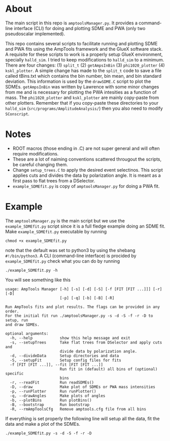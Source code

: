 # About

The main script in this repo is ```amptoolsManager.py```.
It provides a command-line interface (CLI) for doing and plotting SDME and PWA (only two pseudoscalar implemented).

This repo contains several scripts to facilitate running and plotting SDME and PWA fits using the AmpTools framework and the GlueX software stack.
A requisite for these scripts to work is a properly setup GlueX environment, specially ```halld_sim```.
I tried to keep modifications to ```halld_sim``` to a minimum.
There are four changes: (1) ```split_t``` (2) ```getAmpsInBin``` (3) ```phi1020_plotter``` (4) ```kskl_plotter```.
A simple change has made to the ```split_t``` code to save a file called tBins.txt which contains the bin number, bin mean, and bin standard deviation. 
This information is used by the ```drawSDME.C``` script to plot the SDMEs.
```getAmpsInBin``` was written by Lawrence with some minor changes from me and is necessary for plotting the PWA intesities as a function of mass.
The ```phi1020_plotter``` and ```kskl_plotter``` are mainly copy-paste from other plotters.
Remember that if you copy-paste these directories to your ```halld_sim``` (```src/programs/AmplitudeAnalysis/```) then you also need to modify ```SConscript```.

# Notes
* ROOT macros (those ending in .C) are not super general and will often require modifications.
* These are a lot of naiming conventions scattered througout the scripts, be careful changing them.
* Change ```setup_trees.C``` to apply the desired event selectinos. This script applies cuts and divides the data by polarization angle. It is meant as a first pass to flat trees from a DSelector.
* ```example_SDMEfit.py``` is copy of ```amptoolsManager.py``` for doing a PWA fit.

# Example
The ```amptoolsManager.py``` is the main script but we use the ```example_SDMEfit.py``` script since it is a full fledge example doing an SDME fit.
Make ```example_SDMEfit.py``` executable by running
```
chmod +x example_SDMEfit.py
```
note that the default was set to  python3 by using the shebang ```#!/bin/python3```.
A CLI (command-line interface) is procided by ```example_SDMEfit.py``` check what you can do by running
```
./example_SDMEfit.py -h
```
You will see something like this
```
usage: AmpTools Manager [-h] [-s] [-d] [-S] [-f [FIT [FIT ...]]] [-r] [-D]
                        [-p] [-q] [-b] [-B] [-R]

Run AmpTools fits and plot results. The flags can be provided in any order.
For the initial fit run ./amptoolsManager.py -s -d -S -f -r -D to setup, run
and draw SDMEs.

optional arguments:
  -h, --help            show this help message and exit
  -s, --setupTrees      Take flat trees from DSelector and apply cuts and
                        divide data by polarization angle.
  -d, --divideData      Setup directories and data
  -S, --setupFit        Setup config files for fits
  -f [FIT [FIT ...]], --fit [FIT [FIT ...]]
                        Run fit in (default) all bins of (optional) specific
                        bins
  -r, --readFit         Run readSDMEs()
  -D, --draw            Make plot of SDMEs or PWA mass intensities
  -p, --runPlotter      Run runPlotter()
  -q, --drawAngles      Make plots of angles
  -b, --plotBins        Run plotBins()
  -B, --bootstrap       Run bootstrap
  -R, --rmAmpToolsCfg   Remove amptools.cfg file from all bins
```
If everything is set properly the following line will setup all the data, fit the data and make a plot of the SDMEs.
```
./example_SDMEfit.py -s -d -S -f -r -D
```
